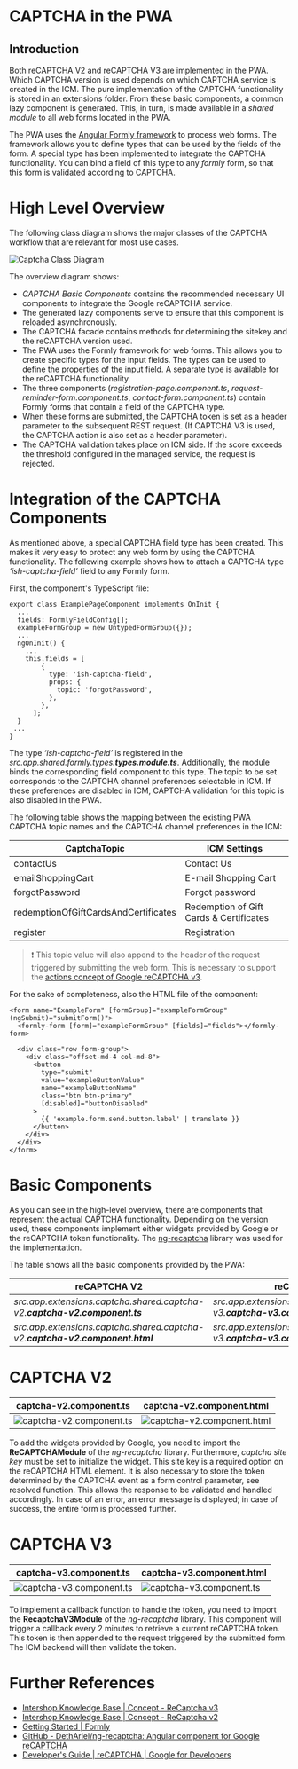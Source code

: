 <!--
kb_concepts
kb_pwa
kb_everyone
kb_sync_latest_only
-->

# CAPTCHA in the PWA

## Introduction

Both reCAPTCHA V2 and reCAPTCHA V3 are implemented in the PWA. Which CAPTCHA version is used depends on which CAPTCHA service is created in the ICM. The pure implementation of the CAPTCHA functionality is stored in an extensions folder. From these basic components, a common lazy component is generated. This, in turn, is made available in a _shared module_ to all web forms located in the PWA.

The PWA uses the [Angular Formly framework](https://formly.dev/docs/guide/getting-started) to process web forms. The framework allows you to define types that can be used by the fields of the form. A special type has been implemented to integrate the CAPTCHA functionality. You can bind a field of this type to any _formly_ form, so that this form is validated according to CAPTCHA.

# High Level Overview

The following class diagram shows the major classes of the CAPTCHA workflow that are relevant for most use cases.

![Captcha Class Diagram](captcha-class-diagram.png)

The overview diagram shows:

- _CAPTCHA Basic Components_ contains the recommended necessary UI components to integrate the Google reCAPTCHA service.
- The generated lazy components serve to ensure that this component is reloaded asynchronously.
- The CAPTCHA facade contains methods for determining the sitekey and the reCAPTCHA version used.
- The PWA uses the Formly framework for web forms. This allows you to create specific types for the input fields. The types can be used to define the properties of the input field. A separate type is available for the reCAPTCHA functionality.
- The three components (_registration-page.component.ts_, _request-reminder-form.component.ts_, _contact-form.component.ts_) contain Formly forms that contain a field of the CAPTCHA type.
- When these forms are submitted, the CAPTCHA token is set as a header parameter to the subsequent REST request. (If CAPTCHA V3 is used, the CAPTCHA action is also set as a header parameter).
- The CAPTCHA validation takes place on ICM side. If the score exceeds the threshold configured in the managed service, the request is rejected.

# Integration of the CAPTCHA Components

As mentioned above, a special CAPTCHA field type has been created. This makes it very easy to protect any web form by using the CAPTCHA functionality. The following example shows how to attach a CAPTCHA type _‘ish-captcha-field’_ field to any Formly form.

First, the component's TypeScript file:

```
export class ExamplePageComponent implements OnInit {
  ...
  fields: FormlyFieldConfig[];
  exampleFormGroup = new UntypedFormGroup({});
  ...
  ngOnInit() {
    ...
    this.fields = [
        {
          type: 'ish-captcha-field',
          props: {
            topic: 'forgotPassword',
          },
        },
      ];
  }
 ...
}
```

The type _‘ish-captcha-field’_ is registered in the _src.app.shared.formly.types.**types.module.ts**_. Additionally, the module binds the corresponding field component to this type. The topic to be set corresponds to the CAPTCHA channel preferences selectable in ICM. If these preferences are disabled in ICM, CAPTCHA validation for this topic is also disabled in the PWA.

The following table shows the mapping between the existing PWA CAPTCHA topic names and the CAPTCHA channel preferences in the ICM:

| **CaptchaTopic**                     | **ICM Settings**                        |
| ------------------------------------ | --------------------------------------- |
| contactUs                            | Contact Us                              |
| emailShoppingCart                    | E-mail Shopping Cart                    |
| forgotPassword                       | Forgot password                         |
| redemptionOfGiftCardsAndCertificates | Redemption of Gift Cards & Certificates |
| register                             | Registration                            |

> :exclamation: This topic value will also append to the header of the request triggered by submitting the web form. This is necessary to support the [actions concept of Google reCAPTCHA v3](https://developers.google.com/recaptcha/docs/v3#actions).

For the sake of completeness, also the HTML file of the component:

```
<form name="ExampleForm" [formGroup]="exampleFormGroup" (ngSubmit)="submitForm()">
  <formly-form [form]="exampleFormGroup" [fields]="fields"></formly-form>

  <div class="row form-group">
    <div class="offset-md-4 col-md-8">
      <button
        type="submit"
        value="exampleButtonValue"
        name="exampleButtonName"
        class="btn btn-primary"
        [disabled]="buttonDisabled"
      >
        {{ 'example.form.send.button.label' | translate }}
      </button>
    </div>
  </div>
</form>
```

# Basic Components

As you can see in the high-level overview, there are components that represent the actual CAPTCHA functionality. Depending on the version used, these components implement either widgets provided by Google or the reCAPTCHA token functionality. The [ng-recaptcha](https://github.com/DethAriel/ng-recaptcha) library was used for the implementation.

The table shows all the basic components provided by the PWA:

| **reCAPTCHA V2**                                                             | **reCAPTCHA V3**                                                             |
| ---------------------------------------------------------------------------- | ---------------------------------------------------------------------------- |
| _src.app.extensions.captcha.shared.captcha-v2.**captcha-v2.component.ts**_   | _src.app.extensions.captcha.shared.captcha-v3.**captcha-v3.component.ts**_   |
| _src.app.extensions.captcha.shared.captcha-v2.**captcha-v2.component.html**_ | _src.app.extensions.captcha.shared.captcha-v3.**captcha-v3.component.html**_ |

# CAPTCHA V2

| **captcha-v2.component.ts**                             | **captcha-v2.component.html**                               |
| ------------------------------------------------------- | ----------------------------------------------------------- |
| ![captcha-v2.component.ts](captcha-v2-component-ts.png) | ![captcha-v2.component.html](captcha-v2-component-html.png) |

To add the widgets provided by Google, you need to import the **ReCAPTCHAModule** of the _ng-recaptcha_ library. Furthermore, _captcha site key_ must be set to initialize the widget. This site key is a required option on the reCAPTCHA HTML element. It is also necessary to store the token determined by the CAPTCHA event as a form control parameter, see resolved function. This allows the response to be validated and handled accordingly. In case of an error, an error message is displayed; in case of success, the entire form is processed further.

# CAPTCHA V3

| **captcha-v3.component.ts**                             | **captcha-v3.component.html**                           |
| ------------------------------------------------------- | ------------------------------------------------------- |
| ![captcha-v3.component.ts](captcha-v3-component-ts.png) | ![captcha-v3.component.ts](captcha-v3-component-ts.png) |

To implement a callback function to handle the token, you need to import the **RecaptchaV3Module** of the _ng-recaptcha_ library. This component will trigger a callback every 2 minutes to retrieve a current reCAPTCHA token. This token is then appended to the request triggered by the submitted form. The ICM backend will then validate the token.

# Further References

- [Intershop Knowledge Base | Concept - ReCaptcha v3](https://support.intershop.com/kb/index.php/Display/29X281)
- [Intershop Knowledge Base | Concept - ReCaptcha v2](https://support.intershop.com/kb/index.php/Display/2794B3)
- [Getting Started | Formly](https://formly.dev/docs/guide/getting-started)
- [GitHub - DethAriel/ng-recaptcha: Angular component for Google reCAPTCHA](https://github.com/DethAriel/ng-recaptcha)
- [Developer's Guide | reCAPTCHA | Google for Developers](https://developers.google.com/recaptcha/intro)
